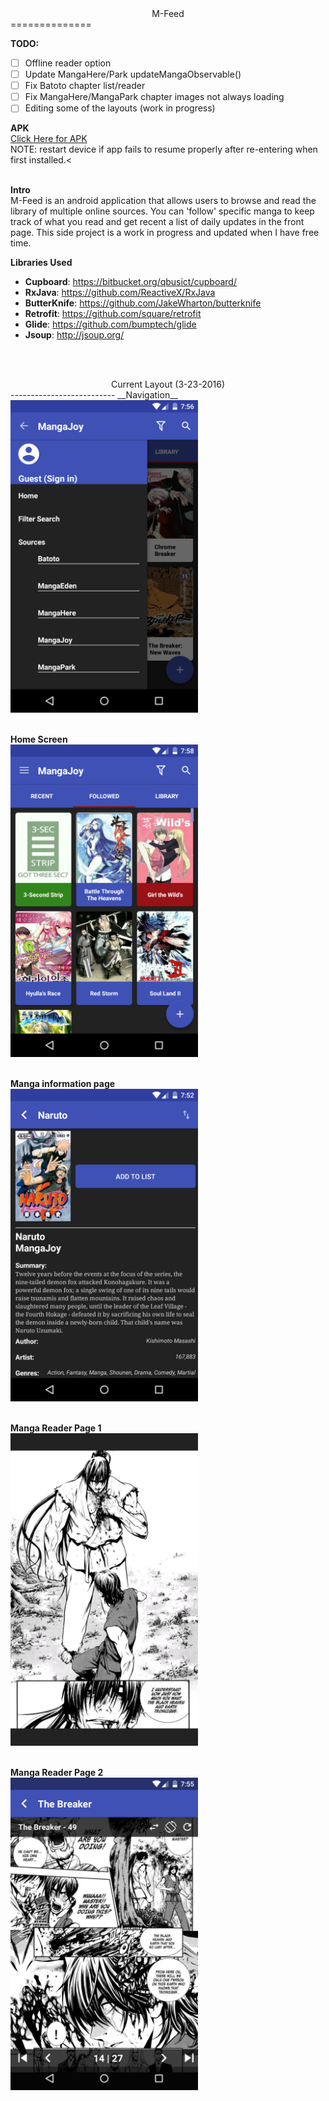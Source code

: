 <center>M-Feed</center>
==============

__TODO:__
* [ ] Offline reader option 
* [ ] Update MangaHere/Park updateMangaObservable() 
* [ ] Fix Batoto chapter list/reader 
* [ ] Fix MangaHere/MangaPark chapter images not always loading 
* [ ] Editing some of the layouts (work in progress) 

__APK__<br>
<a href="https://raw.githubusercontent.com/amgregoi/M-Feed/master/Artifacts/app-release.apk">Click Here for APK</a> <br>
NOTE: restart device if app fails to resume properly after re-entering when first installed.<<br><br>

__Intro__<br>
M-Feed is an android application that allows users to browse and read the library of multiple online sources.  You can 'follow' specific manga to keep track of what you read and get recent a list of daily updates in the front page. This side project is a work in progress and updated when I have free time.

__Libraries Used__
- **Cupboard**: https://bitbucket.org/qbusict/cupboard/
- **RxJava**: https://github.com/ReactiveX/RxJava
- **ButterKnife**: https://github.com/JakeWharton/butterknife
- **Retrofit**: https://github.com/square/retrofit
- **Glide**: https://github.com/bumptech/glide
- **Jsoup**: http://jsoup.org/

<br><br>
<center>Current Layout (3-23-2016)</center>
--------------------------
__Navigation__
<br>
<img src="https://raw.githubusercontent.com/amgregoi/M-Feed/master/Sources/Android/images/Nav.png" height="500">
<br><br>

__Home Screen__
<br>
<img src="https://raw.githubusercontent.com/amgregoi/M-Feed/master/Sources/Android/images/Home.png" height="500">
<br><br>

__Manga information page__
<br>
<img src="https://raw.githubusercontent.com/amgregoi/M-Feed/master/Sources/Android/images/Manga.png" height="500"><br><br>

__Manga Reader Page 1__
<br>
<img src="https://raw.githubusercontent.com/amgregoi/M-Feed/master/Sources/Android/images/reader_1.png" height="500"><br><br>

__Manga Reader Page 2__
<br>
<img src="https://raw.githubusercontent.com/amgregoi/M-Feed/master/Sources/Android/images/reader_2.png" height="500"><br><br>
